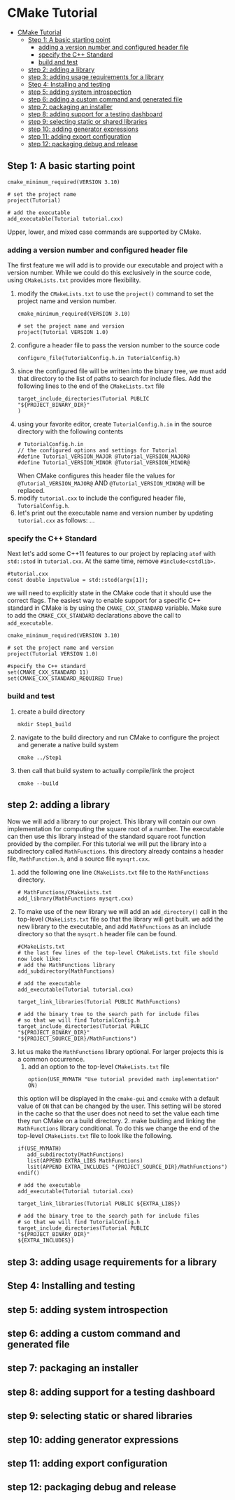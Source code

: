 # CMake Tutorial
- [CMake Tutorial](#cmake-tutorial)
  - [Step 1: A basic starting point](#step-1-a-basic-starting-point)
    - [adding a version number and configured header file](#adding-a-version-number-and-configured-header-file)
    - [specify the C++ Standard](#specify-the-c-standard)
    - [build and test](#build-and-test)
  - [step 2: adding a library](#step-2-adding-a-library)
  - [step 3: adding usage requirements for a library](#step-3-adding-usage-requirements-for-a-library)
  - [Step 4: Installing and testing](#step-4-installing-and-testing)
  - [step 5: adding system introspection](#step-5-adding-system-introspection)
  - [step 6: adding a custom command and generated file](#step-6-adding-a-custom-command-and-generated-file)
  - [step 7: packaging an installer](#step-7-packaging-an-installer)
  - [step 8: adding support for a testing dashboard](#step-8-adding-support-for-a-testing-dashboard)
  - [step 9: selecting static or shared libraries](#step-9-selecting-static-or-shared-libraries)
  - [step 10: adding generator expressions](#step-10-adding-generator-expressions)
  - [step 11: adding export configuration](#step-11-adding-export-configuration)
  - [step 12: packaging debug and release](#step-12-packaging-debug-and-release)
## Step 1: A basic starting point
```
cmake_minimum_required(VERSION 3.10)

# set the project name
project(Tutorial)

# add the executable
add_executable(Tutorial tutorial.cxx)
```
Upper, lower, and mixed case commands are supported by CMake. 

### adding a version number and configured header file
The first feature we will add is to provide our executable and project with a version number.
While we could do this exclusively in the source code, using `CMakeLists.txt` provides more flexibility.
1. modify the `CMakeLists.txt` to use the `project()` command to set the project name and version number.
   ```
   cmake_minimum_required(VERSION 3.10)

   # set the project name and version
   project(Tutorial VERSION 1.0)
   ```
2. configure a header file to pass the version number to the source code
   ```
   configure_file(TutorialConfig.h.in TutorialConfig.h)
   ```
3. since the configured file will be written into the binary tree, we must add that directory to the list of paths to search for include files. Add the following lines to the end of the `CMakeLists.txt` file
   ```
   target_include_directories(Tutorial PUBLIC
   "${PROJECT_BINARY_DIR}"
   )
   ```
4. using your favorite editor, create `TutorialConfig.h.in` in the source directory with the following contents
   ```
   # TutorialConfig.h.in
   // the configured options and settings for Tutorial
   #define Tutorial_VERSION_MAJOR @Tutorial_VERSION_MAJOR@
   #define Tutorial_VERSION_MINOR @Tutorial_VERSION_MINOR@
   ```
   When CMake configures this header file the values for `@Tutorial_VERSION_MAJOR@` AND `@Tutorial_VERSION_MINOR@` will be replaced.
5. modify `tutorial.cxx` to include the configured header file, `TutorialConfig.h`.
6. let's print out the executable name and version number by updating `tutorial.cxx` as follows: ...

### specify the C++ Standard
Next let's add some C++11 features to our project by replacing `atof` with `std::stod` in `tutorial.cxx`. At the same time, remove `#include<cstdlib>`.

```
#tutorial.cxx
const double inputValue = std::stod(argv[1]);
```
we will need to explicitly state in the CMake code that it should use the correct flags.
The easiest way to enable support for a specific C++ standard in CMake is by using the `CMAKE_CXX_STANDARD` variable.
Make sure to add the `CMAKE_CXX_STANDARD` declarations above the call to `add_executable`.
```
cmake_minimum_required(VERSION 3.10)

# set the project name and version
project(Tutorial VERSION 1.0)

#specify the C++ standard
set(CMAKE_CXX_STANDARD 11)
set(CMAKE_CXX_STANDARD_REQUIRED True)
```

### build and test
1. create a build directory
   ```
   mkdir Step1_build
   ```
2. navigate to the build directory and run CMake to configure the project and generate a native build system
   ```
   cmake ../Step1
   ```
3. then call that build system to actually compile/link the project
   ```
   cmake --build
   ```

## step 2: adding a library
Now we will add a library to our project.
This library will contain our own implementation for computing the square root of a number.
The executable can then use this library instead of the standard square root function provided by the compiler.
For this tutorial we will put the library into a subdirectory called `MathFunctions`. 
this directory already contains a header file,
`MathFunction.h`, and a source file `mysqrt.cxx`.

1. add the following one line `CMakeLists.txt` file to the `MathFunctions` directory.
   ```
   # MathFunctions/CMakeLists.txt
   add_library(MathFunctions mysqrt.cxx)
   ```
2. To make use of the new library we will add an `add_directory()` call in the top-level `CMakeLists.txt` file so that the library will get built.
we add the new library to the executable, and add `MathFunctions` as an include directory so that the `mysqrt.h` header file can be found.
   ```
   #CMakeLists.txt
   # the last few lines of the top-level CMakeLists.txt file should now look like:
   # add the MathFunctions library
   add_subdirectory(MathFunctions)

   # add the executable
   add_executable(Tutorial tutorial.cxx)

   target_link_libraries(Tutorial PUBLIC MathFunctions)

   # add the binary tree to the search path for include files
   # so that we will find TutorialConfig.h
   target_include_directories(Tutorial PUBLIC 
   "${PROJECT_BINARY_DIR}"
   "${PROJECT_SOURCE_DIR}/MathFunctions")
   ```
3. let us make the `MathFunctions` library optional. For larger projects this is a common occurrence.
   1. add an option to the top-level `CMakeLists.txt` file
      ```
      option(USE_MYMATH "Use tutorial provided math implementation" ON)

      ``` 
   this option will be displayed in the  `cmake-gui` and `ccmake` with a default value of `ON` that can be changed by the user.
   This setting will be stored in the cache so that the user does not need to set the value each time they run CMake on a build directory.
   2. make building and linking the `MathFunctions` library conditional. To do this we change the end of the top-level `CMakeLists.txt` file to look like the following.
   ```
   if(USE_MYMATH)
      add_subdirectoty(MathFunctions)
      list(APPEND EXTRA_LIBS MathFunctions)
      lsit(APPEND EXTRA_INCLUDES "{PROJECT_SOURCE_DIR}/MathFunctions")
   endif()

   # add the executable
   add_executable(Tutorial tutorial.cxx)

   target_link_libraries(Tutorial PUBLIC ${EXTRA_LIBS})

   # add the binary tree to the search path for include files 
   # so that we will find TutorialConfig.h
   target_include_directories(Tutorial PUBLIC 
   "${PROJECT_BINARY_DIR}"
   ${EXTRA_INCLUDES})

   ```




## step 3: adding usage requirements for a library
## Step 4: Installing and testing
## step 5: adding system introspection
## step 6: adding a custom command and generated file
## step 7: packaging an installer
## step 8: adding support for a testing dashboard
## step 9: selecting static or shared libraries
## step 10: adding generator expressions
## step 11: adding export configuration
## step 12: packaging debug and release